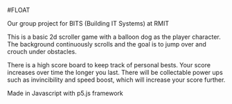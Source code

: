 #FLOAT

Our group project for BITS (Building IT Systems) at RMIT

This is a basic 2d scroller game with a balloon dog as the player character.
The background continuously scrolls and the goal is to jump over and crouch under obstacles.

There is a high score board to keep track of personal bests. Your score increases over time the longer you last.
There will be collectable power ups such as invincibility and speed boost, which will increase your score further.

Made in Javascript with p5.js framework
